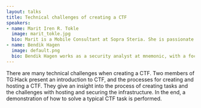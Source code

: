 ```yaml
---
layout: talks
title: Technical challenges of creating a CTF
speakers:
- name: Marit Iren R. Tokle
  image: marit_tokle.jpg
  bio: Marit is a Mobile Consultant at Sopra Steria. She is passionate about teaching cyber security as she continuously strives towards improving TG:Hack and the hacking group UiO-CTF’s workshops, presentations and hacking competitions.
- name: Bendik Hagen
  image: default.png
  bio: Bendik Hagen works as a security analyst at mnemonic, with a focus on network security and DFIR (digital forensics and incident response). In TG:Hack he creates tasks for forensics and reverse engineering, as well as monitor and manage the CTF infrastructure.
---
```


There are many technical challenges when creating a CTF. Two members of TG:Hack present an introduction to CTF, and the processes for creating and hosting a CTF. They give an insight into the process of creating tasks and the challenges with hosting and securing the infrastructure. In the end, a demonstration of how to solve a typical CTF task is performed.

